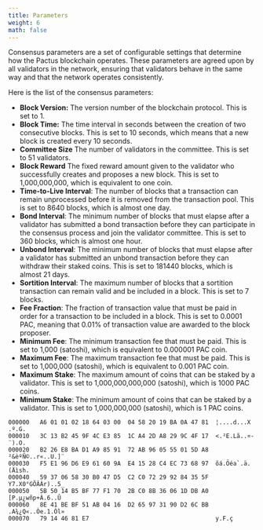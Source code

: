 ```yaml
---
title: Parameters
weight: 6
math: false
---
```


Consensus parameters are a set of configurable settings that determine how the Pactus blockchain operates.
These parameters are agreed upon by all validators in the network,
ensuring that validators behave in the same way and that the network operates consistently.

Here is the list of the consensus parameters:

- **Block Version:** The version number of the blockchain protocol.
  This is set to 1.
- **Block Time:** The time interval in seconds between the creation of two consecutive blocks.
  This is set to 10 seconds, which means that a new block is created every 10 seconds.
- **Committee Size** The number of validators in the committee.
  This is set to 51 validators.
- **Block Reward** The fixed reward amount given to the validator who successfully creates and proposes a new block.
  This is set to 1,000,000,000, which is equivalent to one coin.
- **Time-to-Live Interval**: The number of blocks that a transaction can remain unprocessed before
  it is removed from the transaction pool.
  This is set to 8640 blocks, which is almost one day.
- **Bond Interval**: The minimum number of blocks that must elapse after a validator has submitted a bond transaction
  before they can participate in the consensus process and join the validator committee.
  This is set to 360 blocks, which is almost one hour.
- **Unbond Interval**: The minimum number of blocks that must elapse after a validator has submitted
  an unbond transaction before
  they can withdraw their staked coins.
  This is set to 181440 blocks, which is almost 21 days.
- **Sortition Interval**: The maximum number of blocks that a sortition transaction can remain valid and be included
  in a block.
  This is set to 7 blocks.
- **Fee Fraction**: The fraction of transaction value that must be paid in order for a transaction to be included in a block.
  This is set to 0.0001 PAC, meaning that 0.01% of transaction value are awarded to the block proposer.
- **Minimum Fee**: The minimum transaction fee that must be paid.
  This is set to 1,000 (satoshi), which is equivalent to 0.000001 PAC coin.
- **Maximum Fee**: The maximum transaction fee that must be paid.
  This is set to 1,000,000 (satoshi), which is equivalent to 0.001 PAC coin.
- **Maximum Stake**: The maximum amount of coins that can be staked by a validator.
  This is set to 1,000,000,000,000 (satoshi), which is 1000 PAC coins.
- **Minimum Stake**: The minimum amount of coins that can be staked by a validator.
  This is set to 1,000,000,000 (satoshi), which is 1 PAC coins.

```shell
000000   A6 01 01 02 18 64 03 00  04 58 20 19 BA 0A 47 81  ¦....d...X .º.G.
000010   3C 13 B2 45 9F 4C E3 85  1C A4 2D A8 29 9C 4F 17  <.²E.Lã..¤-¨).O.
000020   B2 26 E8 BA D1 A9 85 91  72 AB 96 05 55 01 5D A8  ²&èºÑ©..r«..U.]¨
000030   F5 E1 96 D6 E9 61 60 9A  E4 15 28 C4 EC 73 68 97  õá.Öéa`.ä.(Äìsh.
000040   59 37 06 58 30 B0 47 D5  C2 C0 72 29 92 84 35 5F  Y7.X0°GÕÂÀr)..5_
000050   5B 50 14 B5 BF 77 F1 70  2B C0 8B 36 06 1D DB A0  [P.µ¿wñp+À.6..Û
000060   8E 41 BE BF 51 AB 04 16  D2 65 97 31 90 D2 6C BB  .A¾¿Q«..Òe.1.Òl»
000070   79 14 46 81 E7                                    y.F.ç
```
